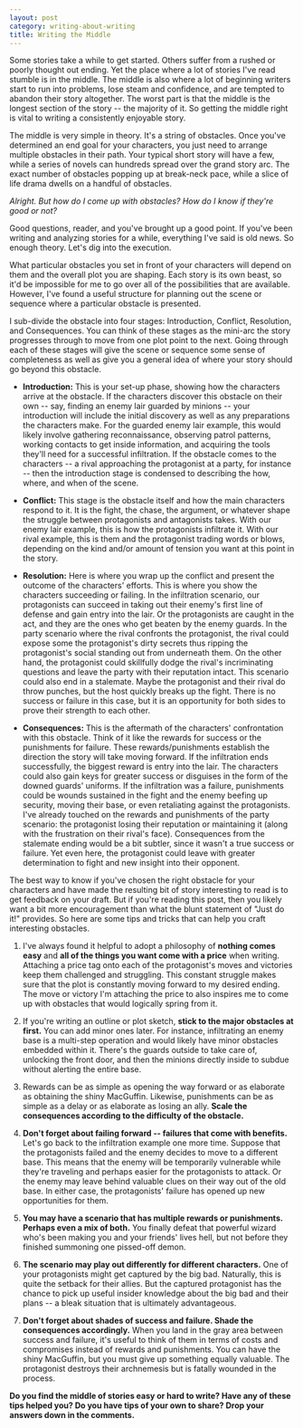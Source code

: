 ```yaml
---
layout: post
category: writing-about-writing
title: Writing the Middle
---
```


Some stories take a while to get started. Others suffer from a rushed or poorly thought out ending. Yet the place where a lot of stories I've read stumble is in the middle. The middle is also where a lot of beginning writers start to run into problems, lose steam and confidence, and are tempted to abandon their story altogether. The worst part is that the middle is the longest section of the story -- the majority of it. So getting the middle right is vital to writing a consistently enjoyable story.

<!--excerpt-->

The middle is very simple in theory. It's a string of obstacles. Once you've determined an end goal for your characters, you just need to arrange multiple obstacles in their path. Your typical short story will have a few, while a series of novels can hundreds spread over the grand story arc. The exact number of obstacles popping up at break-neck pace, while a slice of life drama dwells on a handful of obstacles.

*Alright. But how do I come up with obstacles? How do I know if they're good or not?*

Good questions, reader, and you've brought up a good point. If you've been writing and analyzing stories for a while, everything I've said is old news. So enough theory. Let's dig into the execution.

What particular obstacles you set in front of your characters will depend on them and the overall plot you are shaping. Each story is its own beast, so it'd be impossible for me to go over all of the possibilities that are available. However, I've found a useful structure for planning out the scene or sequence where a particular obstacle is presented.

I sub-divide the obstacle into four stages: Introduction, Conflict, Resolution, and Consequences. You can think of these stages as the mini-arc the story progresses through to move from one plot point to the next. Going through each of these stages will give the scene or sequence some sense of completeness as well as give you a general idea of where your story should go beyond this obstacle.

* **Introduction:** This is your set-up phase, showing how the characters arrive at the obstacle. If the characters discover this obstacle on their own -- say, finding an enemy lair guarded by minions -- your introduction will include the initial discovery as well as any preparations the characters make. For the guarded enemy lair example, this would likely involve gathering reconnaissance, observing patrol patterns, working contacts to get inside information, and acquiring the tools they'll need for a successful infiltration. If the obstacle comes to the characters -- a rival approaching the protagonist at a party, for instance -- then the introduction stage is condensed to describing the how, where, and when of the scene.

* **Conflict:** This stage is the obstacle itself and how the main characters respond to it. It is the fight, the chase, the argument, or whatever shape the struggle between protagonists and antagonists takes. With our enemy lair example, this is how the protagonists infiltrate it. With our rival example, this is them and the protagonist trading words or blows, depending on the kind and/or amount of tension you want at this point in the story.

* **Resolution:** Here is where you wrap up the conflict and present the outcome of the characters' efforts. This is where you show the characters succeeding or failing. In the infiltration scenario, our protagonists can succeed in taking out their enemy's first line of defense and gain entry into the lair. Or the protagonists are caught in the act, and they are the ones who get beaten by the enemy guards. In the party scenario where the rival confronts the protagonist, the rival could expose some the protagonist's dirty secrets thus ripping the protagonist's social standing out from underneath them. On the other hand, the protagonist could skillfully dodge the rival's incriminating questions and leave the party with their reputation intact. This scenario could also end in a stalemate. Maybe the protagonist and their rival do throw punches, but the host quickly breaks up the fight. There is no success or failure in this case, but it is an opportunity for both sides to prove their strength to each other.

* **Consequences:** This is the aftermath of the characters' confrontation with this obstacle. Think of it like the rewards for success or the punishments for failure. These rewards/punishments establish the direction the story will take moving forward. If the infiltration ends successfully, the biggest reward is entry into the lair. The characters could also gain keys for greater success or disguises in the form of the downed guards' uniforms. If the infiltration was a failure, punishments could be wounds sustained in the fight and the enemy beefing up security, moving their base, or even retaliating against the protagonists. I've already touched on the rewards and punishments of the party scenario: the protagonist losing their reputation or maintaining it (along with the frustration on their rival's face). Consequences from the stalemate ending would be a bit subtler, since it wasn't a true success or failure. Yet even here, the protagonist could leave with greater determination to fight and new insight into their opponent.

The best way to know if you've chosen the right obstacle for your characters and have made the resulting bit of story interesting to read is to get feedback on your draft. But if you're reading this post, then you likely want a bit more encouragement than what the blunt statement of "Just do it!" provides. So here are some tips and tricks that can help you craft interesting obstacles.

1. I've always found it helpful to adopt a philosophy of **nothing comes easy** and **all of the things you want come with a price** when writing. Attaching a price tag onto each of the protagonist's moves and victories keep them challenged and struggling. This constant struggle makes sure that the plot is constantly moving forward to my desired ending. The move or victory I'm attaching the price to also inspires me to come up with obstacles that would logically spring from it.

2. If you're writing an outline or plot sketch, **stick to the major obstacles at first.** You can add minor ones later. For instance, infiltrating an enemy base is a multi-step operation and would likely have minor obstacles embedded within it. There's the guards outside to take care of, unlocking the front door, and then the minions directly inside to subdue without alerting the entire base.

3. Rewards can be as simple as opening the way forward or as elaborate as obtaining the shiny MacGuffin. Likewise, punishments can be as simple as a delay or as elaborate as losing an ally. **Scale the consequences according to the difficulty of the obstacle.**

4. **Don't forget about failing forward -- failures that come with benefits.** Let's go back to the infiltration example one more time. Suppose that the protagonists failed and the enemy decides to move to a different base. This means that the enemy will be temporarily vulnerable while they're traveling and perhaps easier for the protagonists to attack. Or the enemy may leave behind valuable clues on their way out of the old base. In either case, the protagonists' failure has opened up new opportunities for them.

5. **You may have a scenario that has multiple rewards or punishments. Perhaps even a mix of both.** You finally defeat that powerful wizard who's been making you and your friends' lives hell, but not before they finished summoning one pissed-off demon.

6. **The scenario may play out differently for different characters.** One of your protagonists might get captured by the big bad. Naturally, this is quite the setback for their allies. But the captured protagonist has the chance to pick up useful insider knowledge about the big bad and their plans -- a bleak situation that is ultimately advantageous.

7. **Don't forget about shades of success and failure. Shade the consequences accordingly.** When you land in the gray area between success and failure, it's useful to think of them in terms of costs and compromises instead of rewards and punishments. You can have the shiny MacGuffin, but you must give up something equally valuable. The protagonist destroys their archnemesis but is fatally wounded in the process.

**Do you find the middle of stories easy or hard to write? Have any of these tips helped you? Do you have tips of your own to share? Drop your answers down in the comments.**
